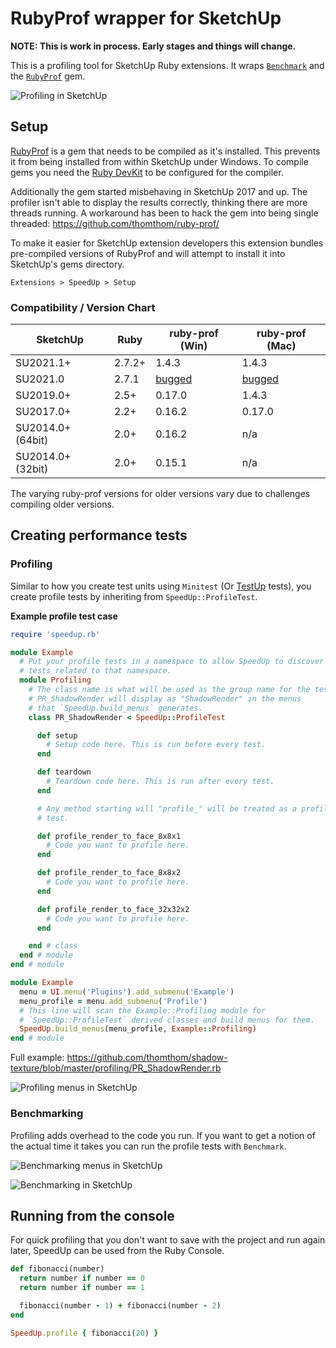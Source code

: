 # RubyProf wrapper for SketchUp

**NOTE: This is work in process. Early stages and things will change.**

This is a profiling tool for SketchUp Ruby extensions. It wraps [`Benchmark`](https://ruby-doc.org/stdlib-2.2.4/libdoc/benchmark/rdoc/Benchmark.html) and the [`RubyProf`](https://github.com/ruby-prof/ruby-prof) gem.

![Profiling in SketchUp](docs/images/profiling.png)

## Setup

[RubyProf](https://github.com/ruby-prof/ruby-prof) is a gem that needs to be compiled as it's installed. This prevents it from being installed from within SketchUp under Windows. To compile gems you need the [Ruby DevKit](https://rubyinstaller.org/add-ons/devkit.html) to be configured for the compiler.

Additionally the gem started misbehaving in SketchUp 2017 and up. The profiler isn't able to display the results correctly, thinking there are more threads running. A workaround has been to hack the gem into being single threaded: https://github.com/thomthom/ruby-prof/

To make it easier for SketchUp extension developers this extension bundles pre-compiled versions of RubyProf and will attempt to install it into SketchUp's gems directory.

`Extensions > SpeedUp > Setup`

### Compatibility / Version Chart

| SketchUp | Ruby | ruby-prof (Win) | ruby-prof (Mac) |
| --- | --- | --- | --- |
| SU2021.1+ | 2.7.2+ | 1.4.3 | 1.4.3 |
| SU2021.0 | 2.7.1 | [bugged](https://bugs.ruby-lang.org/issues/17152) | [bugged](https://bugs.ruby-lang.org/issues/17152) |
| SU2019.0+ | 2.5+ | 0.17.0 | 1.4.3 |
| SU2017.0+ | 2.2+ | 0.16.2 | 0.17.0 |
| SU2014.0+ (64bit) | 2.0+ | 0.16.2 | n/a |
| SU2014.0+ (32bit) | 2.0+ | 0.15.1 | n/a |

The varying ruby-prof versions for older versions vary due to challenges compiling older versions.

## Creating performance tests

### Profiling

Similar to how you create test units using `Minitest` (Or [TestUp](https://github.com/SketchUp/testup-2) tests), you create profile tests by inheriting from `SpeedUp::ProfileTest`.

**Example profile test case**

```ruby
require 'speedup.rb'

module Example
  # Put your profile tests in a namespace to allow SpeedUp to discover all
  # tests related to that namespace.
  module Profiling
    # The class name is what will be used as the group name for the tests.
    # PR_ShadowRender will display as "ShadowRender" in the menus
    # that `SpeedUp.build_menus` generates.
    class PR_ShadowRender < SpeedUp::ProfileTest

      def setup
        # Setup code here. This is run before every test.
      end

      def teardown
        # Teardown code here. This is run after every test.
      end

      # Any method starting will "profile_" will be treated as a profile
      # test.

      def profile_render_to_face_8x8x1
        # Code you want to profile here.
      end

      def profile_render_to_face_8x8x2
        # Code you want to profile here.
      end

      def profile_render_to_face_32x32x2
        # Code you want to profile here.
      end

    end # class
  end # module
end # module
```

```ruby
module Example
  menu = UI.menu('Plugins').add_submenu('Example')
  menu_profile = menu.add_submenu('Profile')
  # This line will scan the Example::Profiling module for
  # `SpeedUp::ProfileTest` derived classes and build menus for them.
  SpeedUp.build_menus(menu_profile, Example::Profiling)
end # module
```

Full example: https://github.com/thomthom/shadow-texture/blob/master/profiling/PR_ShadowRender.rb

![Profiling menus in SketchUp](docs/images/profiling-menu.png)

### Benchmarking

Profiling adds overhead to the code you run. If you want to get a notion of the actual time it takes you can run the profile tests with `Benchmark`.

![Benchmarking menus in SketchUp](docs/images/benchmarking-menu.png)

![Benchmarking in SketchUp](docs/images/benchmarking.png)

## Running from the console

For quick profiling that you don't want to save with the project and run again later, SpeedUp can be used from the Ruby Console.

```ruby
def fibonacci(number)
  return number if number == 0
  return number if number == 1

  fibonacci(number - 1) + fibonacci(number - 2)
end

SpeedUp.profile { fibonacci(20) }
```